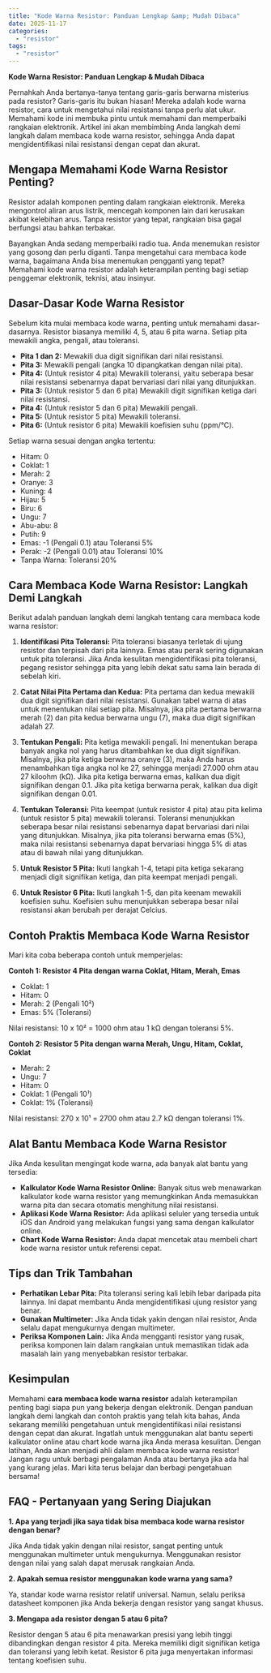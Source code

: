 ```yaml
---
title: "Kode Warna Resistor: Panduan Lengkap &amp; Mudah Dibaca"
date: 2025-11-17
categories: 
  - "resistor"
tags: 
  - "resistor"
---
```


**Kode Warna Resistor: Panduan Lengkap & Mudah Dibaca**

Pernahkah Anda bertanya-tanya tentang garis-garis berwarna misterius pada resistor? Garis-garis itu bukan hiasan! Mereka adalah kode warna resistor, cara untuk mengetahui nilai resistansi tanpa perlu alat ukur. Memahami kode ini membuka pintu untuk memahami dan memperbaiki rangkaian elektronik. Artikel ini akan membimbing Anda langkah demi langkah dalam membaca kode warna resistor, sehingga Anda dapat mengidentifikasi nilai resistansi dengan cepat dan akurat.

## Mengapa Memahami Kode Warna Resistor Penting?

Resistor adalah komponen penting dalam rangkaian elektronik. Mereka mengontrol aliran arus listrik, mencegah komponen lain dari kerusakan akibat kelebihan arus. Tanpa resistor yang tepat, rangkaian bisa gagal berfungsi atau bahkan terbakar.

Bayangkan Anda sedang memperbaiki radio tua. Anda menemukan resistor yang gosong dan perlu diganti. Tanpa mengetahui cara membaca kode warna, bagaimana Anda bisa menemukan pengganti yang tepat? Memahami kode warna resistor adalah keterampilan penting bagi setiap penggemar elektronik, teknisi, atau insinyur.

## Dasar-Dasar Kode Warna Resistor

Sebelum kita mulai membaca kode warna, penting untuk memahami dasar-dasarnya. Resistor biasanya memiliki 4, 5, atau 6 pita warna. Setiap pita mewakili angka, pengali, atau toleransi.

- **Pita 1 dan 2:** Mewakili dua digit signifikan dari nilai resistansi.
- **Pita 3:** Mewakili pengali (angka 10 dipangkatkan dengan nilai pita).
- **Pita 4:** (Untuk resistor 4 pita) Mewakili toleransi, yaitu seberapa besar nilai resistansi sebenarnya dapat bervariasi dari nilai yang ditunjukkan.
- **Pita 3:** (Untuk resistor 5 dan 6 pita) Mewakili digit signifikan ketiga dari nilai resistansi.
- **Pita 4:** (Untuk resistor 5 dan 6 pita) Mewakili pengali.
- **Pita 5:** (Untuk resistor 5 pita) Mewakili toleransi.
- **Pita 6:** (Untuk resistor 6 pita) Mewakili koefisien suhu (ppm/°C).

Setiap warna sesuai dengan angka tertentu:

- Hitam: 0
- Coklat: 1
- Merah: 2
- Oranye: 3
- Kuning: 4
- Hijau: 5
- Biru: 6
- Ungu: 7
- Abu-abu: 8
- Putih: 9
- Emas: -1 (Pengali 0.1) atau Toleransi 5%
- Perak: -2 (Pengali 0.01) atau Toleransi 10%
- Tanpa Warna: Toleransi 20%

## Cara Membaca Kode Warna Resistor: Langkah Demi Langkah

Berikut adalah panduan langkah demi langkah tentang cara membaca kode warna resistor:

1. **Identifikasi Pita Toleransi:** Pita toleransi biasanya terletak di ujung resistor dan terpisah dari pita lainnya. Emas atau perak sering digunakan untuk pita toleransi. Jika Anda kesulitan mengidentifikasi pita toleransi, pegang resistor sehingga pita yang lebih dekat satu sama lain berada di sebelah kiri.
    
2. **Catat Nilai Pita Pertama dan Kedua:** Pita pertama dan kedua mewakili dua digit signifikan dari nilai resistansi. Gunakan tabel warna di atas untuk menentukan nilai setiap pita. Misalnya, jika pita pertama berwarna merah (2) dan pita kedua berwarna ungu (7), maka dua digit signifikan adalah 27.
    
3. **Tentukan Pengali:** Pita ketiga mewakili pengali. Ini menentukan berapa banyak angka nol yang harus ditambahkan ke dua digit signifikan. Misalnya, jika pita ketiga berwarna oranye (3), maka Anda harus menambahkan tiga angka nol ke 27, sehingga menjadi 27.000 ohm atau 27 kiloohm (kΩ). Jika pita ketiga berwarna emas, kalikan dua digit signifikan dengan 0.1. Jika pita ketiga berwarna perak, kalikan dua digit signifikan dengan 0.01.
    
4. **Tentukan Toleransi:** Pita keempat (untuk resistor 4 pita) atau pita kelima (untuk resistor 5 pita) mewakili toleransi. Toleransi menunjukkan seberapa besar nilai resistansi sebenarnya dapat bervariasi dari nilai yang ditunjukkan. Misalnya, jika pita toleransi berwarna emas (5%), maka nilai resistansi sebenarnya dapat bervariasi hingga 5% di atas atau di bawah nilai yang ditunjukkan.
    
5. **Untuk Resistor 5 Pita:** Ikuti langkah 1-4, tetapi pita ketiga sekarang menjadi digit signifikan ketiga, dan pita keempat menjadi pengali.
    
6. **Untuk Resistor 6 Pita:** Ikuti langkah 1-5, dan pita keenam mewakili koefisien suhu. Koefisien suhu menunjukkan seberapa besar nilai resistansi akan berubah per derajat Celcius.
    

## Contoh Praktis Membaca Kode Warna Resistor

Mari kita coba beberapa contoh untuk memperjelas:

**Contoh 1: Resistor 4 Pita dengan warna Coklat, Hitam, Merah, Emas**

- Coklat: 1
- Hitam: 0
- Merah: 2 (Pengali 10²)
- Emas: 5% (Toleransi)

Nilai resistansi: 10 x 10² = 1000 ohm atau 1 kΩ dengan toleransi 5%.

**Contoh 2: Resistor 5 Pita dengan warna Merah, Ungu, Hitam, Coklat, Coklat**

- Merah: 2
- Ungu: 7
- Hitam: 0
- Coklat: 1 (Pengali 10¹)
- Coklat: 1% (Toleransi)

Nilai resistansi: 270 x 10¹ = 2700 ohm atau 2.7 kΩ dengan toleransi 1%.

## Alat Bantu Membaca Kode Warna Resistor

Jika Anda kesulitan mengingat kode warna, ada banyak alat bantu yang tersedia:

- **Kalkulator Kode Warna Resistor Online:** Banyak situs web menawarkan kalkulator kode warna resistor yang memungkinkan Anda memasukkan warna pita dan secara otomatis menghitung nilai resistansi.
- **Aplikasi Kode Warna Resistor:** Ada aplikasi seluler yang tersedia untuk iOS dan Android yang melakukan fungsi yang sama dengan kalkulator online.
- **Chart Kode Warna Resistor:** Anda dapat mencetak atau membeli chart kode warna resistor untuk referensi cepat.

## Tips dan Trik Tambahan

- **Perhatikan Lebar Pita:** Pita toleransi sering kali lebih lebar daripada pita lainnya. Ini dapat membantu Anda mengidentifikasi ujung resistor yang benar.
- **Gunakan Multimeter:** Jika Anda tidak yakin dengan nilai resistor, Anda selalu dapat mengukurnya dengan multimeter.
- **Periksa Komponen Lain:** Jika Anda mengganti resistor yang rusak, periksa komponen lain dalam rangkaian untuk memastikan tidak ada masalah lain yang menyebabkan resistor terbakar.

## Kesimpulan

Memahami **cara membaca kode warna resistor** adalah keterampilan penting bagi siapa pun yang bekerja dengan elektronik. Dengan panduan langkah demi langkah dan contoh praktis yang telah kita bahas, Anda sekarang memiliki pengetahuan untuk mengidentifikasi nilai resistansi dengan cepat dan akurat. Ingatlah untuk menggunakan alat bantu seperti kalkulator online atau chart kode warna jika Anda merasa kesulitan. Dengan latihan, Anda akan menjadi ahli dalam membaca kode warna resistor! Jangan ragu untuk berbagi pengalaman Anda atau bertanya jika ada hal yang kurang jelas. Mari kita terus belajar dan berbagi pengetahuan bersama!

## FAQ - Pertanyaan yang Sering Diajukan

**1\. Apa yang terjadi jika saya tidak bisa membaca kode warna resistor dengan benar?**

Jika Anda tidak yakin dengan nilai resistor, sangat penting untuk menggunakan multimeter untuk mengukurnya. Menggunakan resistor dengan nilai yang salah dapat merusak rangkaian Anda.

**2\. Apakah semua resistor menggunakan kode warna yang sama?**

Ya, standar kode warna resistor relatif universal. Namun, selalu periksa datasheet komponen jika Anda bekerja dengan resistor yang sangat khusus.

**3\. Mengapa ada resistor dengan 5 atau 6 pita?**

Resistor dengan 5 atau 6 pita menawarkan presisi yang lebih tinggi dibandingkan dengan resistor 4 pita. Mereka memiliki digit signifikan ketiga dan toleransi yang lebih ketat. Resistor 6 pita juga menyertakan informasi tentang koefisien suhu.
